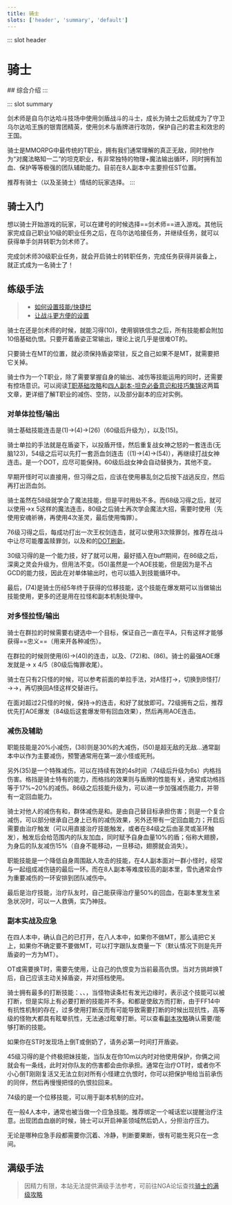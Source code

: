 ```yaml
---
title: 骑士
slots: ['header', 'summary', 'default']
---
```

::: slot header
# 骑士
<FloatTOC />
## 综合介绍
:::

::: slot summary

剑术师是自乌尔达哈斗技场中使用剑盾战斗的斗士，成长为骑士之后就成为了守卫乌尔达哈王族的银胄团精英，使用剑术与盾牌进行攻防，保护自己的君主和效忠的王国。

骑士是MMORPG中最传统的T职业，拥有我们通常理解的真正无敌，同时他作为“对魔法略知一二”的坦克职业，有非常独特的物理+魔法输出循环，同时拥有加血、保护等等极强的团队辅助能力。目前在8人副本中主要担任ST位置。

推荐有骑士（以及圣骑士）情结的玩家选择。
:::

## 骑士入门

想以骑士开始游戏的玩家，可以在建号的时候选择==剑术师==进入游戏。其他玩家完成自己职业10级的职业任务之后，在乌尔达哈接任务<quest name="如何加入剑术师行会" />，并继续<quest name="最强剑术师之路" />任务，就可以获得单手剑并转职为剑术师了。

完成剑术师30级职业任务<quest name="纳尔札尔双剑" type="plus" />，就会开启骑士的转职任务<quest name="自由骑士的誓约" type="plus" />，完成任务获得<item name="骑士之证" />并装备上，就正式成为一名骑士了！

## 练级手法

> * [如何设置技能/快捷栏](/ui/hotbar.md)
> * [让战斗更方便的设置](/ui/battle.md)

骑士在还是剑术师的时候，就能习得<Action name="钢铁信念" />(10)，使用钢铁信念之后，所有技能都会附加10倍基础仇恨。只要开着盾姿正常输出，理论上说几乎是很难OT的。

只要骑士在MT的位置，就必须保持盾姿<Status :id="393" name="钢铁信念" />常驻，反之自己如果不是MT，就需要把它关掉。

骑士作为一个T职业，除了需要掌握自身的输出、减伤等技能运用的同时，还需要有控场意识。可以阅读[T职基础攻略](https://bbs.nga.cn/read.php?tid=19311442)和[四人副本-坦克必备意识和技巧集锦](https://bbs.nga.cn/read.php?tid=15417017)这两篇文章，更详细了解T职业的减伤、空防，以及部分副本的应对实例。

### 对单体拉怪/输出

骑士基础技能连击是<Action name="先锋剑" />(1)→<Action name="暴乱剑" />(4)→<Action name="战女神之怒" />(26)（60级后升级为<Action name="王权剑" />），以及<Action name="投盾" />(15)。

骑士单拉的手法就是在盾姿下，以投盾开怪，然后重复战女神之怒的一套连击(无脑123)，54级之后可以先打一套沥血剑连击（<Action name="先锋剑" />(1)→<Action name="暴乱剑" />(4)→<Action name="沥血剑" />(54)），再继续打战女神连击。<Status :id="725" name="沥血剑" />是一个DOT，应尽可能保持。60级后战女神会自动替换为<Action name="王权剑" />，其他不变。

早期开怪时可以直接用<Action name="战逃反应" />，但习得<Action name="沥血剑" />之后，应该在使用暴乱剑之后按下战逃反应，然后再打出沥血剑。

骑士虽然在58级就学会了魔法技能，但是平时用处不多。而68级习得<Action name="安魂祈祷" />之后，就可以使用<Action name="安魂祈祷" />→<Action name="圣灵" />x 5这样的魔法连击，80级之后骑士再次学会魔法大招<Action name="悔罪" />，需要<Status :id="1368" name="安魂祈祷" />时使用（先使用安魂祈祷，再使用4次圣灵，最后使用悔罪）。

76级习得<Action name="赎罪剑" />之后，每成功打出一次王权剑连击，就可以使用3次赎罪剑，推荐在战斗中让<Status :id="76" name="战逃反应" />尽可能覆盖赎罪剑，以及<Action name="沥血剑" />和<Action name="厄运流转" />的[DOT刷新](/basic/battle.md#DOT)。

30级习得的<Action name="深奥之灵" />是一个能力技，好了就可以用，最好插入在<Status :id="76" name="战逃反应" />buff期间，在86级之后，深奥之灵会升级为<Action name="偿赎剑" />，但用法不变。<Action name="厄运流转" />(50)虽然是一个AOE技能，但是因为是不占GCD的能力技，因此在对单体输出时，也可以插入到技能循环中。

最后，<Action name="调停" />(74)是骑士历经5年终于获得的位移技能，这个技能在爆发期可以当做输出技能使用，更多的还是用在拉怪和副本机制处理中。

### 对多怪拉怪/输出

骑士在群拉的时候需要右键选中一个目标，保证自己一直在平A，只有这样才能够获得==忠义==（用来开各种减伤）。

在群拉的时候则使用<Action name="全蚀斩" />(6)→<Action name="日珥斩" />(40)的连击，以及<Action name="厄运流转" />、<Action name="圣环" />(72)和<Action name="悔罪" />、<Action name="偿赎剑" />(86)。骑士的最强AOE爆发就是<Action name="安魂祈祷" />→<Action name="圣环" /> x 4/5（80级后悔罪收尾）。

骑士在只有2只怪的时候，可以参考前面的单拉手法，对A怪打<Action name="先锋剑" />→<Action name="暴乱剑" />，切换到B怪打<Action name="战女神之怒" />/<Action name="王权剑" />→<Action name="先锋剑" />→<Action name="暴乱剑" />，再切换回A怪这样交替进行。

在面对超过2只怪的时候，保持<Action name="全蚀斩" />→<Action name="日珥斩" />的连击，<Action name="厄运流转" />和<Action name="偿赎剑" />好了就放即可。72级拥有<Action name="圣环" />之后，推荐优先打AOE爆发（84级后这套爆发带有回血效果），然后再用AOE连击。

### 减伤及辅助

职能技能<Action name="铁壁" />是20%小减伤，<Action name="预警" />(38)则是30%的大减伤，<Action name="神圣领域" />(50)是超无敌的无敌…通常副本中以<Action name="铁壁" />作为主要减伤，预警通常用在第一波小怪或死刑。

另外<Action name="盾阵" />(35)是一个特殊减伤，可以在持续有效的4s时间（74级后升级为6s）内格挡伤害。格挡是骑士特有的能力，而格挡的效果则与盾牌的性能有关，通常成功格挡等于17%~20%的减伤。86级之后技能升级为<Action name="圣盾阵" />，可以进一步加强减伤能力，并带有一定回血能力。

骑士对他人的减伤有<Action name="保护" />和<Action name="干预" />，群体减伤是<Action name="圣光幕帘" />和<Action name="武装戍卫" />。<Action name="保护" />是由自己替目标承担伤害；<Action name="干预" />则是一个复合减伤，可以部分继承自己身上已有的减伤效果，另外还带有一定回血能力；<Action name="圣光幕帘" />开启后需要由治疗触发（可以用直接治疗技能触发，或者在84级之后由圣灵或圣环触发），触发后会给范围内的队友加血，同时赋予自身血量10%的盾；<Action name="武装戍卫" />俗称大翅膀，为身后的队友减伤15%（自身不能移动，一旦移动，翅膀就会消失）。

职能技能<Action name="雪仇" />是一个降低自身周围敌人攻击的技能，在4人副本面对一群小怪时，经常与<Action name="亲疏自行" />一起组成减伤链的最后一环。而在8人副本等难度较高的副本里，雪仇通常会作为重要减伤的一环安排到团队减伤中。

最后<Action name="深仁厚泽" />是治疗技能，治疗队友时，自己能获得治疗量50%的回血，在副本里发生紧急状况时，可以一人救俩，实乃神技。

### 副本实战及应急

在四人本中，确认自己的<Status :id="393" name="钢铁信念" />已打开，在八人本中，如果你不做MT，那么请把它关上，如果你不确定要不要做MT，可以打字跟队友商量一下（默认情况下则是先开盾姿的一方为MT）。

OT或需要换T时，需要先使用<Action name="挑衅" />，让自己的仇恨变为当前最高仇恨。当对方挑衅换T后，自己应该主动关掉盾姿，并对搭档使用<Action name="退避" />。

骑士拥有最多的打断技能：<Action name="下踢" />、<Action name="插言" />、<Action name="盾牌猛击" />，当怪物读条栏有发光边缘时，表示这个技能可以被<Action name="插言" />打断，但是实际上有必要打断的技能并不多。<Action name="下踢" />和<Action name="盾牌猛击" />都是使敌方<Status :id="2" name="眩晕" />而打断，由于FF14中有抗性机制的存在，过多使用打断反而有可能导致需要打断的时候出现抗性，高等级的怪物大都具有眩晕抗性，无法通过眩晕打断。可以查看[副本攻略](/duty/)确认需要/能够打断的技能。

如果你在ST时发现场上倒T或倒奶了，请务必第一时间打开盾姿<Status :id="393" name="钢铁信念" />。

45级习得的<Action name="保护" />是个终极把妹技能，当队友在你10m以内时对他使用保护，你俩之间就会有一条线，此时对你队友的伤害都会由你承担。通常在治疗OT时，或者你不小心倒T刚刚复活又无法立刻对所有小怪建立仇恨时，你可以把保护甩给当前承伤的同伴，然后再慢慢把怪的仇恨拉回来。

74级的<Action name="调停" />是一个位移技能，可以用于副本机制的应对。

在一般4人本中，<Action name="神圣领域" />通常也被当做一个应急技能。推荐绑定一个喊话宏以提醒治疗注意。出现团血血崩的时候，骑士可以开启神圣领域然后奶人，分担治疗压力。

无论是哪种应急手段都需要你沉着、冷静，判断要果断，很有可能生死只在一念间。

## 满级手法

> 因精力有限，本站无法提供满级手法参考，可前往NGA论坛查找[骑士的满级攻略](https://bbs.nga.cn/thread.php?key=%E9%AA%91%E5%A3%AB&fid=698)